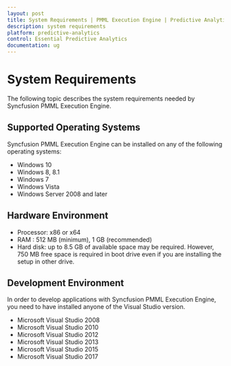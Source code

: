 ```yaml
---
layout: post
title: System Requirements | PMML Execution Engine | Predictive Analytics | Syncfusion
description: system requirements
platform: predictive-analytics
control: Essential Predictive Analytics
documentation: ug
---
```


# System Requirements

The following topic describes the system requirements needed by Syncfusion PMML Execution Engine.

## Supported Operating Systems

Syncfusion PMML Execution Engine can be installed on any of the following operating systems:

* Windows 10
* Windows 8, 8.1
* Windows 7
* Windows Vista
* Windows Server 2008 and later

## Hardware Environment

* Processor: x86 or x64
* RAM : 512 MB (minimum), 1 GB (recommended)
* Hard disk: up to 8.5 GB of available space may be required. However, 750 MB free space is required in boot drive even if you are installing the setup in other drive.


## Development Environment

In order to develop applications with Syncfusion PMML Execution Engine, you need to have installed anyone of the Visual Studio version.

* Microsoft Visual Studio 2008
* Microsoft Visual Studio 2010
* Microsoft Visual Studio 2012
* Microsoft Visual Studio 2013
* Microsoft Visual Studio 2015
* Microsoft Visual Studio 2017

